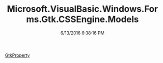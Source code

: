 ﻿---
title: Microsoft.VisualBasic.Windows.Forms.Gtk.CSSEngine.Models
date: 6/13/2016 6:38:16 PM
---

[GtkProperty](T-Microsoft.VisualBasic.Windows.Forms.Gtk.CSSEngine.Models.GtkProperty.html)
